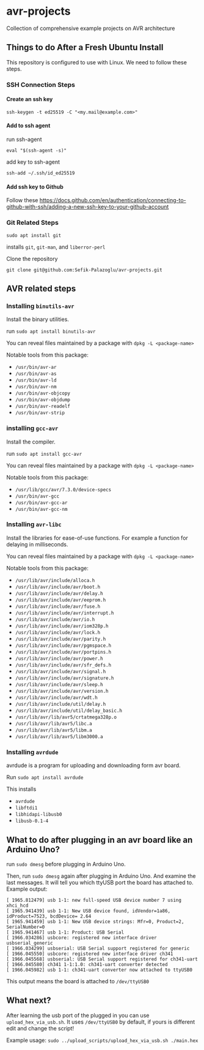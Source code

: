 # avr-projects
Collection of comprehensive example projects on AVR architecture

## Things to do After a Fresh Ubuntu Install
This repository is configured to use with Linux. We need to follow these steps.
### SSH Connection Steps
#### Create an ssh key
`ssh-keygen -t ed25519 -C "<my.mail@example.com>"`
#### Add to ssh agent
run ssh-agent

`eval "$(ssh-agent -s)"`

add key to ssh-agent

`ssh-add ~/.ssh/id_ed25519`

#### Add ssh key to Github
Follow these https://docs.github.com/en/authentication/connecting-to-github-with-ssh/adding-a-new-ssh-key-to-your-github-account

### Git Related Steps
`sudo apt install git`

installs `git`, `git-man`, and `liberror-perl`

Clone the repository

`git clone git@github.com:Sefik-Palazoglu/avr-projects.git`

## AVR related steps
### Installing `binutils-avr`
Install the binary utilities.

run `sudo apt install binutils-avr`

You can reveal files maintained by a package with `dpkg -L <package-name>`

Notable tools from this package:
- `/usr/bin/avr-ar`
- `/usr/bin/avr-as`
- `/usr/bin/avr-ld`
- `/usr/bin/avr-nm`
- `/usr/bin/avr-objcopy`
- `/usr/bin/avr-objdump`
- `/usr/bin/avr-readelf`
- `/usr/bin/avr-strip`

### installing `gcc-avr`
Install the compiler.

run `sudo apt install gcc-avr`

You can reveal files maintained by a package with `dpkg -L <package-name>`

Notable tools from this package:
- `/usr/lib/gcc/avr/7.3.0/device-specs`
- `/usr/bin/avr-gcc`
- `/usr/bin/avr-gcc-ar`
- `/usr/bin/avr-gcc-nm`

### Installing `avr-libc`
Install the libraries for ease-of-use functions. For example a function for delaying in milliseconds.

You can reveal files maintained by a package with `dpkg -L <package-name>`

Notable tools from this package:
- `/usr/lib/avr/include/alloca.h`
- `/usr/lib/avr/include/avr/boot.h`
- `/usr/lib/avr/include/avr/delay.h`
- `/usr/lib/avr/include/avr/eeprom.h`
- `/usr/lib/avr/include/avr/fuse.h`
- `/usr/lib/avr/include/avr/interrupt.h`
- `/usr/lib/avr/include/avr/io.h`
- `/usr/lib/avr/include/avr/iom328p.h`
- `/usr/lib/avr/include/avr/lock.h`
- `/usr/lib/avr/include/avr/parity.h`
- `/usr/lib/avr/include/avr/pgmspace.h`
- `/usr/lib/avr/include/avr/portpins.h`
- `/usr/lib/avr/include/avr/power.h`
- `/usr/lib/avr/include/avr/sfr_defs.h`
- `/usr/lib/avr/include/avr/signal.h`
- `/usr/lib/avr/include/avr/signature.h`
- `/usr/lib/avr/include/avr/sleep.h`
- `/usr/lib/avr/include/avr/version.h`
- `/usr/lib/avr/include/avr/wdt.h`
- `/usr/lib/avr/include/util/delay.h`
- `/usr/lib/avr/include/util/delay_basic.h`
- `/usr/lib/avr/lib/avr5/crtatmega328p.o`
- `/usr/lib/avr/lib/avr5/libc.a`
- `/usr/lib/avr/lib/avr5/libm.a`
- `/usr/lib/avr/lib/avr5/libm3000.a`

### Installing `avrdude`
avrdude is a program for uploading and downloading form avr board.

Run
`sudo apt install avrdude`

This installs
- `avrdude`
- `libftdi1`
- `libhidapi-libusb0`
- `libusb-0.1-4`

## What to do after plugging in an avr board like an Arduino Uno?
run `sudo dmesg` before plugging in Arduino Uno.

Then, run `sudo dmesg` again after plugging in Arduino Uno. And examine the last messages. It will tell you which ttyUSB port the board has attached to. Example output:

```
[ 1965.812479] usb 1-1: new full-speed USB device number 7 using xhci_hcd
[ 1965.941439] usb 1-1: New USB device found, idVendor=1a86, idProduct=7523, bcdDevice= 2.64
[ 1965.941459] usb 1-1: New USB device strings: Mfr=0, Product=2, SerialNumber=0
[ 1965.941467] usb 1-1: Product: USB Serial
[ 1966.034286] usbcore: registered new interface driver usbserial_generic
[ 1966.034299] usbserial: USB Serial support registered for generic
[ 1966.045550] usbcore: registered new interface driver ch341
[ 1966.045568] usbserial: USB Serial support registered for ch341-uart
[ 1966.045580] ch341 1-1:1.0: ch341-uart converter detected
[ 1966.045982] usb 1-1: ch341-uart converter now attached to ttyUSB0
```
This output means the board is attached to `/dev/ttyUSB0`

## What next?
After learning the usb port of the plugged in you can use `upload_hex_via_usb.sh`. It uses `/dev/ttyUSB0` by default, if yours is different edit and change the script!

Example usage: `sudo ../upload_scripts/upload_hex_via_usb.sh ./main.hex` 
